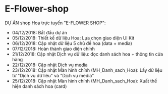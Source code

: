 # E-Flower-shop
DỰ ÁN shop Hoa trực tuyến "E-FLOWER SHOP":
- 04/12/2018: Bắt đầu dự án
- 05/12/2018: Thiết kế dữ liệu Hoa; Lựa chọn giao diện UI Kit
- 06/12/2018: Cập nhật dữ liệu 5 chủ đề hoa (data + media)
- 07/12/2018: Hoàn thành giao diện chính
- 21/12/2018: Cập nhật Dịch vụ dữ liệu: đọc danh sách hoa + thông tin cửa hàng
- 22/12/2018: Cập nhật Dịch vụ media
- 23/12/2018: Cập nhật Màn hình chính (MH_Danh_sach_Hoa): Lấy dữ liệu từ "Dịch vụ dữ liêu" và "Dịch vụ media" 
- 25/12/2018: Cập nhật Màn hình chính (MH_Danh_sach_Hoa): Xuất thể hiện danh sách hoa (card)

